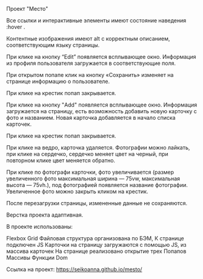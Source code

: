 

Проект "Место"

Все ссылки и интерактивные элементы имеют состояние наведения :hover .

Контентные изображения имеют alt с корректным описанием, соответствующим языку страницы.

При клике на кнопку “Edit” появляется всплывающее окно. Информация из профиля пользователя загружается в соответствующие поля.

При открытом попапе клик на кнопку «Сохранить» изменяет на странице информацию о пользователе.

При клике на крестик попап закрывается.

При клике на кнопку "Add" появляется всплывающее окно. Информация загружается на страницу, есть возможность добавить новую карточку с фото и названием. Новая карточка добавляется в начало списка карточек.

При клике на крестик попап закрывается.

При клике на ведро, карточка удаляется. Фотографии можно лайкать, при клике на сердечко, сердечко меняет цвет на черный, при повторном клике цвет меняется обратно.

При клике по фотографи карточки, фото увеличивается (размер увеличенного фото максимальная ширина  — 75vw, максимальная высота — 75vh.), под фотографией появляется название фотографии. Увеличенное фото можно закрыть кликом на крестик.

После перезагрузки страницы, измененные данные не сохраняются.

Верстка проекта адаптивная.

В проекте использованы:

Flexbox
Grid
Файловая структура организована по БЭМ,
К странице подключен JS
Карточки на страницу загружаются с помощью JS, из массива карточек
На странице реализовано открытие трех Попапов 
Массивы
Функции
Dom


Ссылка на проект: https://seikoanna.github.io/mesto/